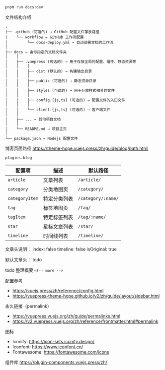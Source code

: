 ```bash
pnpm run docs:dev
```

文件结构介绍

```
.
├── .github (可选的) → GitHub 配置文件存放路径
│    └── workflow → GitHub 工作流配置
│         └── docs-deploy.yml → 自动部署文档的工作流
|
├── docs → 由你指定的文档文件夹
│    │
│    ├── .vuepress (可选的) → 用于存放全局的配置、组件、静态资源等
│    │    │
│    │    ├── dist (默认的) → 构建输出目录
│    │    │
│    │    ├── public (可选的) → 静态资源目录
│    │    │
│    │    ├── styles (可选的) → 用于存放样式相关的文件
│    │    │
│    │    ├── config.{js,ts} (可选的) → 配置文件的入口文件
│    │    │
│    │    └── client.{js,ts} (可选的) → 客户端文件
│    │
│    ├── ... → 其他项目文档
│    │
│    └── README.md → 项目主页
│
└── package.json → Nodejs 配置文件
```

博客页面路径 <https://theme-hope.vuejs.press/zh/guide/blog/path.html>

`plugins.blog`

| 配置项         | 描述         | 默认路径           |
| -------------- | ------------ | ------------------ |
| `article`      | 文章列表     | `/article/`        |
| `category`     | 分类地图页   | `/category/`       |
| `categoryItem` | 特定分类列表 | `/category/:name/` |
| `tag`          | 标签地图页   | `/tag/`            |
| `tagItem`      | 特定标签列表 | `/tag/:name/`      |
| `star`         | 星标文章列表 | `/star/`           |
| `timeline`     | 时间线列表   | `/timeline/`       |

文章头说明：
index: false
timeline: false
isOriginal: true

默认文章头：
todo

todo 整理概要 `<!-- more -->`

配置参考

- https://vuejs.press/zh/reference/config.html
- https://vuepress-theme-hope.github.io/v2/zh/guide/layout/sidebar.html

永久链接（permalink）

- <https://vuepress.vuejs.org/zh/guide/permalinks.html>
- <https://v2.vuepress.vuejs.org/zh/reference/frontmatter.html#permalink>

图标

- Iconify: https://icon-sets.iconify.design/
- Iconfont: https://www.iconfont.cn/
- Fontawesome: https://fontawesome.com/icons

组件库 https://plugin-components.vuejs.press/zh/
